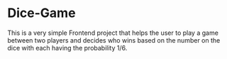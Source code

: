# Dice-Game
This is a very simple Frontend project that helps the user to play a game between two players and decides who wins based on the number on the dice with each having the probability 1/6.
